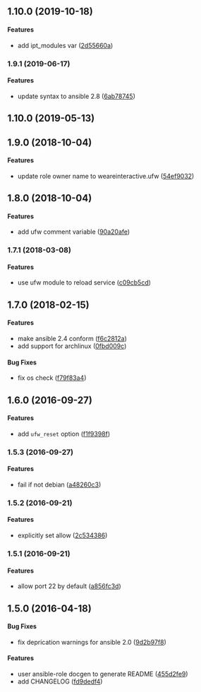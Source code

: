 <a name="1.10.0"></a>
## 1.10.0 (2019-10-18)


#### Features

*   add ipt_modules var ([2d55660a](https://github.com/weareinteractive/ansible-ufw/commit/2d55660af366bca2c5e1e4d686279189276a4a2b))



<a name="1.9.1"></a>
### 1.9.1 (2019-06-17)


#### Features

*   update syntax to ansible 2.8 ([6ab78745](https://github.com/weareinteractive/ansible-ufw/commit/6ab787459a63901175e661875579e715e238eccb))



<a name="1.10.0"></a>
## 1.10.0 (2019-05-13)




<a name="1.9.0"></a>
## 1.9.0 (2018-10-04)


#### Features

*   update role owner name to weareinteractive.ufw ([54ef9032](https://github.com/weareinteractive/ansible-ufw/commit/54ef90320d1323e1d866a0110e86cca4556bad0f))



<a name="1.8.0"></a>
## 1.8.0 (2018-10-04)


#### Features

*   add ufw comment variable ([90a20afe](https://github.com/weareinteractive/ansible-ufw/commit/90a20afe44e90ffce941c847aeb2add881fb0ecc))



<a name="1.7.1"></a>
### 1.7.1 (2018-03-08)


#### Features

*   use ufw module to reload service ([c09cb5cd](https://github.com/weareinteractive/ansible-ufw/commit/c09cb5cdb1d88e7734149314517e0b42961b67db))



<a name="1.7.0"></a>
## 1.7.0 (2018-02-15)


#### Features

*   make ansible 2.4 conform ([f6c2812a](https://github.com/weareinteractive/ansible-ufw/commit/f6c2812a62c0969e5398667c9b9d2c9569e919f1))
*   add support for archlinux ([0fbd009c](https://github.com/weareinteractive/ansible-ufw/commit/0fbd009c933ae036c27d97c6034129d5ced24854))

#### Bug Fixes

*   fix os check ([f79f83a4](https://github.com/weareinteractive/ansible-ufw/commit/f79f83a4b22cf57dde07cd8dc44ff4c4ba3fcbe0))



<a name="1.6.0"></a>
## 1.6.0 (2016-09-27)


#### Features

*   add `ufw_reset` option ([f1f9398f](https://github.com/weareinteractive/ansible-ufw/commit/f1f9398f14450fecdfce447745784046d86ee2be))



<a name="1.5.3"></a>
### 1.5.3 (2016-09-27)


#### Features

*   fail if not debian ([a48260c3](https://github.com/weareinteractive/ansible-ufw/commit/a48260c32176585b977e5e8b307b9e859e67cdc1))



<a name="1.5.2"></a>
### 1.5.2 (2016-09-21)


#### Features

*   explicitly set allow ([2c534386](https://github.com/weareinteractive/ansible-ufw/commit/2c534386a0796d6cce368787d6f373844d2f87a5))



<a name="1.5.1"></a>
### 1.5.1 (2016-09-21)


#### Features

*   allow port 22 by default ([a856fc3d](https://github.com/weareinteractive/ansible-ufw/commit/a856fc3d2327764995cad8d428744e4f66f63da2))



<a name="1.5.0"></a>
## 1.5.0 (2016-04-18)


#### Bug Fixes

*   fix deprication warnings for ansible 2.0 ([9d2b97f8](https://github.com/weareinteractive/ansible-ufw/commit/9d2b97f8a687d402d607c0f80ef10f2073bd1591))

#### Features

*   user ansible-role docgen to generate README ([455d2fe9](https://github.com/weareinteractive/ansible-ufw/commit/455d2fe98e313fd279ce59dda6822178e3a1845e))
*   add CHANGELOG ([fd9dedf4](https://github.com/weareinteractive/ansible-ufw/commit/fd9dedf4eb9561f90b29404d025e3b7717cbb93e))



